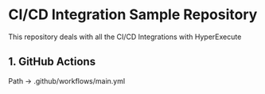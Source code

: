 # CI/CD Integration Sample Repository
This repository deals with all the CI/CD Integrations with HyperExecute

## 1. GitHub Actions
Path -> .github/workflows/main.yml
